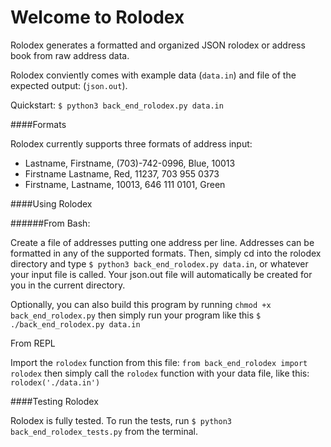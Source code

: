 # Welcome to Rolodex

Rolodex generates a formatted and organized JSON rolodex or address book
from raw address data. 

Rolodex conviently comes with example data (`data.in`) and file of the expected
output: (`json.out`).

Quickstart: `$ python3 back_end_rolodex.py data.in`

####Formats

Rolodex currently supports three formats of address input:

* Lastname, Firstname, (703)-742-0996, Blue, 10013 
* Firstname Lastname, Red, 11237, 703 955 0373 
* Firstname, Lastname, 10013, 646 111 0101, Green 

####Using Rolodex

######From Bash:

Create a file of addresses putting one address per line. Addresses can be formatted 
in any of the supported formats. Then, simply cd into the rolodex directory and type 
`$ python3 back_end_rolodex.py data.in`, or whatever your input file is called. 
Your json.out file will automatically be created for you in the current directory.

Optionally, you can also build this program by running `chmod +x back_end_rolodex.py`
then simply run your program like this `$ ./back_end_rolodex.py data.in` 

From REPL

Import the `rolodex` function from this file: `from back_end_rolodex import rolodex` 
then simply call the `rolodex` function with your data file, like this: 
`rolodex('./data.in')`

####Testing Rolodex

Rolodex is fully tested. To run the tests, run `$ python3 back_end_rolodex_tests.py`
from the terminal.
